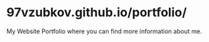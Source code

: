 # 97vzubkov.github.io/portfolio/
My Website Portfolio where you can find more information about me.
